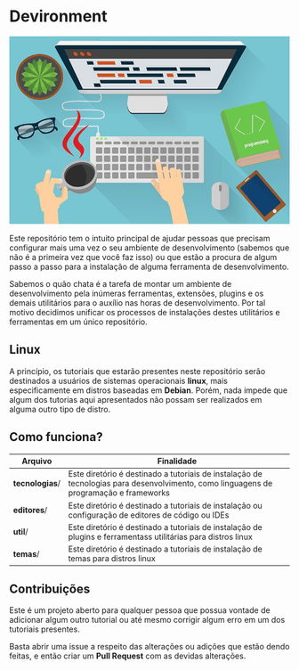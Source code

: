 # Devironment

<div style="text-align:center"><img src="./assets/logo.jpeg" /></div>

<p>Este repositório tem o intuito principal de ajudar pessoas que precisam configurar mais uma vez o seu ambiente de desenvolvimento (sabemos que não é a primeira vez que você faz isso) ou que estão a procura de algum passo a passo para a instalação de alguma ferramenta de desenvolvimento.</p>

<p>Sabemos o quão chata é a tarefa de montar um ambiente de desenvolvimento pela inúmeras ferramentas, extensões, plugins e os demais utilitários para o auxílio nas horas de desenvolvimento. Por tal motivo decidimos unificar os processos de instalações destes utilitários e ferramentas em um único repositório.</p>

## Linux

<p>A princípio, os tutoriais que estarão presentes neste repositório serão destinados a usuários de sistemas operacionais <b>linux</b>, mais especificamente em distros baseadas em <b>Debian</b>. Porém, nada impede que algum dos tutorias aqui apresentados não possam ser realizados em alguma outro tipo de distro.</p>

## Como funciona?

| Arquivo          | Finalidade                                                                                                                            |
| ---------------- | ------------------------------------------------------------------------------------------------------------------------------------- |
| **tecnologias**/ | Este diretório é destinado a tutoriais de instalação de tecnologias para desenvolvimento, como linguagens de programação e frameworks |
| **editores**/    | Este diretório é destinado a tutoriais de instalação ou configuração de editores de código ou IDEs                                    |
| **util**/        | Este diretório é destinado a tutoriais de instalação de plugins e ferramentass utilitárias para distros linux                         |
| **temas**/       | Este diretório é destinado a tutoriais de instalação de temas para distros linux                                                      |

## Contribuições

<p>Este é um projeto aberto para qualquer pessoa que possua vontade de adicionar algum outro tutorial ou até mesmo corrigir algum erro em um dos tutoriais presentes.</p>

<p>Basta abrir uma issue a respeito das alterações ou adições que estão dendo feitas, e então criar um <b>Pull Request</b> com as devidas alterações.</p>
